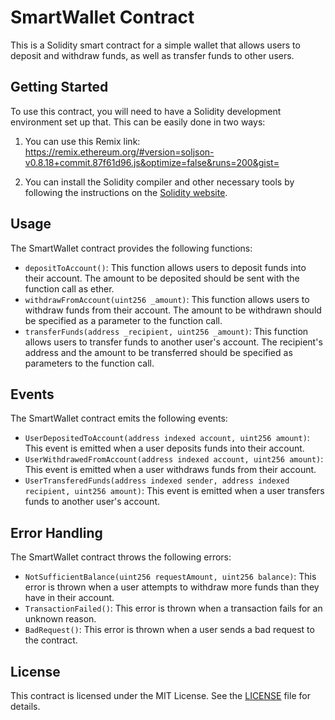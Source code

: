 # SmartWallet Contract

This is a Solidity smart contract for a simple wallet that allows users to deposit and withdraw funds, as well as transfer funds to other users.

## Getting Started

To use this contract, you will need to have a Solidity development environment set up that. This can be easily done in two ways:

1. You can use this Remix link:
   https://remix.ethereum.org/#version=soljson-v0.8.18+commit.87f61d96.js&optimize=false&runs=200&gist=

2. You can install the Solidity compiler and other necessary tools by following the instructions on the [Solidity website](https://solidity.readthedocs.io/en/v0.8.9/installing-solidity.html).

## Usage

The SmartWallet contract provides the following functions:

- `depositToAccount()`: This function allows users to deposit funds into their account. The amount to be deposited should be sent with the function call as ether.
- `withdrawFromAccount(uint256 _amount)`: This function allows users to withdraw funds from their account. The amount to be withdrawn should be specified as a parameter to the function call.
- `transferFunds(address _recipient, uint256 _amount)`: This function allows users to transfer funds to another user's account. The recipient's address and the amount to be transferred should be specified as parameters to the function call.

## Events

The SmartWallet contract emits the following events:

- `UserDepositedToAccount(address indexed account, uint256 amount)`: This event is emitted when a user deposits funds into their account.
- `UserWithdrawedFromAccount(address indexed account, uint256 amount)`: This event is emitted when a user withdraws funds from their account.
- `UserTransferedFunds(address indexed sender, address indexed recipient, uint256 amount)`: This event is emitted when a user transfers funds to another user's account.

## Error Handling

The SmartWallet contract throws the following errors:

- `NotSufficientBalance(uint256 requestAmount, uint256 balance)`: This error is thrown when a user attempts to withdraw more funds than they have in their account.
- `TransactionFailed()`: This error is thrown when a transaction fails for an unknown reason.
- `BadRequest()`: This error is thrown when a user sends a bad request to the contract.

## License

This contract is licensed under the MIT License. See the [LICENSE](LICENSE) file for details.
